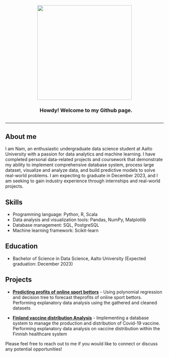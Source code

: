 <div style="text-align: center;">
  <img src='https://media.giphy.com/media/BElb9DVpHezcZufOhl/giphy.gif' width='300px' style='display: inline-block; vertical-align: middle;'>
  <h3 style='display: inline-block; vertical-align: middle; margin-left: 10px;'> Howdy! Welcome to my Github page.</h3>
</div>

 <!-- About section -->

---
## About me

I am Nam, an enthusiastic undergraduate data science student at Aalto University with a passion for data analytics and machine learning. I have completed personal data-related projects and coursework that demonstrate my ability to implement comprehensive database system, process large dataset, visualize and analyze data, and build predictive models to solve real-world problems. I am expecting to graduate in December 2023, and I am seeking to gain industry experience through internships and real-world projects.

## Skills
- Programming language: Python, R, Scala
- Data analysis and visualization tools: Pandas, NumPy, Matplotlib
- Database management: SQL, PostgreSQL
- Machine learning framework: Scikit-learn

## Education
- Bachelor of Science in Data Science, Aalto University (Expected graduation: December 2023)
  
## Projects
- [**Predicting profits of online sport bettors**](https://github.com/NamBui43/Predicting-Profits-Of-Online-Sport-Bettors-) - Using polynomial regression and decision tree to forecast theprofits of online sport bettors. Performing explanatory data analysis using the gathered and cleaned datasets

- [**Finland vaccine distribution Analysis**](https://github.com/NamBui43/Finland-Vaccine-Distribution-Analysis) - Implementing a database system to manage the production and distribution of Covid-19 vaccine. Performing explanatory data analysis on vaccine distribution within the Finnish healthcare system 

Please feel free to reach out to me if you would like to connect or discuss any potential opportunities!

